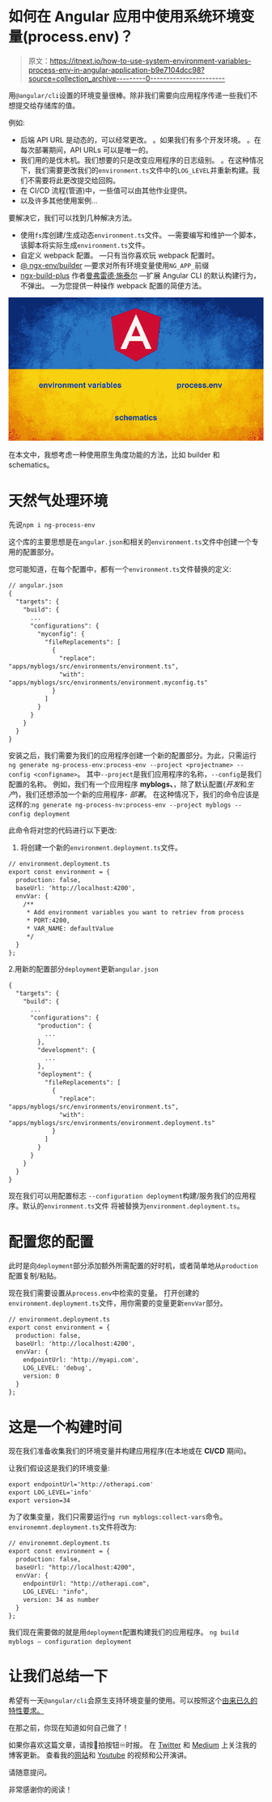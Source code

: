 # 如何在 Angular 应用中使用系统环境变量(process.env)？

> 原文：<https://itnext.io/how-to-use-system-environment-variables-process-env-in-angular-application-b9e7104dcc98?source=collection_archive---------0----------------------->

用`@angular/cli`设置的环境变量很棒。除非我们需要向应用程序传递一些我们不想提交给存储库的值。

例如:

*   后端 API URL 是动态的，可以经常更改。
    。如果我们有多个开发环境。
    。在每次部署期间，API URLs 可以是唯一的。
*   我们用的是伐木机。我们想要的只是改变应用程序的日志级别。
    。在这种情况下，我们需要更改我们的`environment.ts`文件中的`LOG_LEVEL`并重新构建。我们不需要将此更改提交给回购。
*   在 CI/CD 流程(管道)中，一些值可以由其他作业提供。
*   以及许多其他使用案例…

要解决它，我们可以找到几种解决方法。

*   使用`fs`库创建/生成动态`environment.ts`文件。
    —需要编写和维护一个脚本，该脚本将实际生成`environment.ts`文件。
*   自定义 webpack 配置。
    —只有当你喜欢玩 webpack 配置时。
*   [@ ngx-env/builder](https://www.npmjs.com/package/@ngx-env/builder)
    —要求对所有环境变量使用`NG_APP_`前缀
*   [ngx-build-plus](https://www.npmjs.com/package/ngx-build-plus) 作者[曼弗雷德·施泰尔](https://medium.com/u/acb3f1945710?source=post_page-----b9e7104dcc98--------------------------------)
    —扩展 Angular CLI 的默认构建行为，不弹出。
    —为您提供一种操作 webpack 配置的简便方法。

![](img/3e02c04e644f44288a349372c201b1f1.png)

在本文中，我想考虑一种使用原生角度功能的方法，比如 builder 和 schematics。

# 天然气处理环境

先说`npm i ng-process-env`

这个库的主要思想是在`angular.json`和相关的`environment.ts`文件中创建一个专用的配置部分。

您可能知道，在每个配置中，都有一个`environment.ts`文件替换的定义:

```
// angular.json
{
  "targets": {
    "build": {
      ...
      "configurations": {
        "myconfig": {
          "fileReplacements": [
            {
              "replace": "apps/myblogs/src/environments/environment.ts",
              "with": "apps/myblogs/src/environments/environment.myconfig.ts"
            }
          ]
        }
      }
    }
  }
}
```

安装之后，我们需要为我们的应用程序创建一个新的配置部分。为此，只需运行`ng generate ng-process-env:process-env --project <projectname> --config <configname>`。
其中`--project`是我们应用程序的名称，`--config`是我们配置的名称。
例如，我们有一个应用程序 **myblogs、**，除了默认配置(*开发*和*生产*)，我们还想添加一个新的应用程序- *部署*。
在这种情况下，我们的命令应该是这样的:`ng generate ng-process-nv:process-env --project myblogs --config deployment`

此命令将对您的代码进行以下更改:

1.  将创建一个新的`environment.deployment.ts`文件。

```
// environment.deployment.ts
export const environment = {
  production: false,
  baseUrl: 'http://localhost:4200',
  envVar: {
    /**
     * Add environment variables you want to retriev from process
     * PORT:4200,
     * VAR_NAME: defaultValue
     */
  }
};
```

2.用新的配置部分`deployment`更新`angular.json`

```
{
  "targets": {
    "build": {
      ...
      "configurations": {
        "production": {
          ...
        },
        "development": {
          ...
        },
        "deployment": {
          "fileReplacements": [
            {
              "replace": "apps/myblogs/src/environments/environment.ts",
              "with": "apps/myblogs/src/environments/environment.deployment.ts"
            }
          ]
        }
      }
    }
  }
}
```

现在我们可以用配置标志
`--configuration deployment`构建/服务我们的应用程序。默认的`environment.ts`文件
将被替换为`environment.deployment.ts`。

# 配置您的配置

此时是向`deployment`部分添加额外所需配置的好时机，或者简单地从`production`配置复制/粘贴。

现在我们需要设置从`process.env`中检索的变量。
打开创建的`environment.deployment.ts`文件，用你需要的变量更新`envVar`部分。

```
// environment.deployment.ts
export const environment = {
  production: false,
  baseUrl: 'http://localhost:4200',
  envVar: {
    endpointUrl: 'http://myapi.com',
    LOG_LEVEL: 'debug',
    version: 0
  }
};
```

# 这是一个构建时间

现在我们准备收集我们的环境变量并构建应用程序(在本地或在 **CI/CD** 期间)。

让我们假设这是我们的环境变量:

```
export endpointUrl='http://otherapi.com'
export LOG_LEVEL='info'
export version=34
```

为了收集变量，我们只需要运行`ng run myblogs:collect-vars`命令。
`environemnt.deployment.ts`文件将改为:

```
// environemnt.deployment.ts
export const environment = {
  production: false,
  baseUrl: "http://localhost:4200",
  envVar: {
    endpointUrl: "http://otherapi.com",
    LOG_LEVEL: "info",
    version: 34 as number
  }
};
```

我们现在需要做的就是用`deployment`配置构建我们的应用程序。
`ng build myblogs — configuration deployment`

# 让我们总结一下

希望有一天`@angular/cli`会原生支持环境变量的使用。可以按照这个[由来已久的特性要求。](https://github.com/angular/angular-cli/issues/4318)

在那之前，你现在知道如何自己做了！

如果你喜欢这篇文章，请按👏拍按钮♾️时报。
在 [Twitter](https://twitter.com/danduh81) 和 [Medium](https://medium.com/@danduh) 上关注我的博客更新。
查看我的[网站](https://danduh.me/)和 [Youtube](https://www.youtube.com/channel/UC6lsCdwzHYQZzudJtKW-00g) 的视频和公开演讲。

请随意提问。

非常感谢你的阅读！